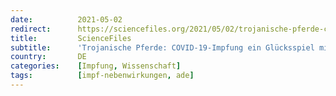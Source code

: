 ```yaml
---
date:          2021-05-02
redirect:      https://sciencefiles.org/2021/05/02/trojanische-pferde-covid-19-impfung-ein-glucksspiel-mit-der-gesundheit-es-gibt-gute-grunde-das-anzunehmen/
title:         ScienceFiles
subtitle:      'Trojanische Pferde: COVID-19-Impfung ein Glücksspiel mit der Gesundheit? Es gibt gute Gründe, das anzunehmen'
country:       DE
categories:    [Impfung, Wissenschaft]
tags:          [impf-nebenwirkungen, ade]
---
```

